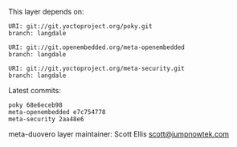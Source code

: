 This layer depends on:

    URI: git://git.yoctoproject.org/poky.git
    branch: langdale

    URI: git://git.openembedded.org/meta-openembedded
    branch: langdale

    URI: git://git.yoctoproject.org/meta-security.git
    branch: langdale

Latest commits:

    poky 68e6eceb98
    meta-openembedded e7c754778
    meta-security 2aa48e6

meta-duovero layer maintainer: Scott Ellis <scott@jumpnowtek.com>
